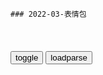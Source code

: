 ```tip
### 2022-03-表情包
```

<table id="tbc" style="white-space:pre-wrap">
</table>
<button onclick="toggleb()">toggle</button>
<button onclick="loadparse()">loadparse</button>
<br>
<!-- 🌸<br>🍅-　-🍑<hr>🍀 -->
<pre>
<textarea rows="30" cols="100" style="display: none" id="tar">

诸葛亮去酒吧打工，竟然被日本人瞧不起？他只用几句话就征服对方
https://mbd.baidu.com/newspage/data/videolanding?nid=sv_13612682990374091144&sourceFrom=pc_feedlist

一人成团，可抵千军万马。a龖龖囗

<font size="1" style="color:#DCDCDC">2022-04-19</font>

有一个天使妈妈和一个恶魔爸爸是怎么感受？寓意动画《叛逆》
https://mbd.baidu.com/newspage/data/videolanding?nid=sv_12605678031749576775&sourceFrom=rec

<font size="1" style="color:#DCDCDC">2022-04-19</font>

女孩研制出神奇药水，能让傻子瞬间变聪明，结果险些闯下大祸
https://mbd.baidu.com/newspage/data/videolanding?nid=sv_905768482370294594&sourceFrom=pc_feedlist

原来她竟是一头猪。a龖囗囗

他们竟是精神病院的病友。a龖囗囗

<font size="1" style="color:#DCDCDC">2022-04-19</font>

北斗神拳：手下想趁机杀掉拳四郎，不料反被踹飞了
https://mbd.baidu.com/newspage/data/videolanding?nid=sv_8195260594847903716&sourceFrom=pc_feedlist

拳王敢死队拜见，我们的命不值钱，只要宰了你们就好。a龖龖囗
拳王万岁！

<font size="1" style="color:#DCDCDC">2022-04-11</font>

游戏王：法老王仅凭一张卡，把决斗打入无限循环，谁也赢不了
https://mbd.baidu.com/newspage/data/videolanding?nid=sv_12470831303520768941&sourceFrom=rec

洗脑对神是不起作用的。

<font size="1" style="color:#DCDCDC">2022-04-05</font>

纳粹统治下，犹太人真实的生活影像，个个沉默不语，死一般的寂静
https://mbd.baidu.com/newspage/data/videolanding?nid=sv_7820167444063815872&sourceFrom=pc_feedlist

我们隐约听到一些残忍的故事，但并不知道实际的情况。这个gj易经变成沉默之g，我们并没有意识到，这是灭绝大ts的开始，居然还未这场大ts出了力。a龖龖龖

希特勒推迟了进攻东部的计划，他要先帮助他的盟友墨索里尼。
南方易经巩固，现在它可以安心攻打苏联了，但他已经烂废了一些宝贵的时间。红胡子行动易经被延后数个星期了。

<font size="1" style="color:#DCDCDC">2022-04-04</font>

那些年无法超越的经典台词，我的规矩就是规矩，简直太帅了！
https://mbd.baidu.com/newspage/data/videolanding?nid=sv_8232067247599611368&sourceFrom=rec

这儿，这么多双眼睛，你说是就是呀。
　对，我说是就是。

<font size="1" style="color:#DCDCDC">2022-04-04</font>

少帅：于凤至跟赵四穿姐妹装，张学良在一旁笑得跟花一样，啥情况,影视,战争片,好看视频
https://haokan.baidu.com/v?vid=4730117015408400544&sfrom=baidu-feed

我们已经有了战争的借口。

<font size="1" style="color:#DCDCDC">2022-03-25</font>

楚h传奇：淳于越指出郡县制不足，秦皇：怎么做皇帝用你教我！,影视,历史片,好看视频
https://haokan.baidu.com/v?vid=6532708621755167741&sfrom=baidu-feed

纵然现在时局吃紧，也是你们这帮妄评皇帝，想提高自己虚名的儒士太多。

他喜欢吃肥的。

怎么做皇帝，要你教我吗？

<font size="1" style="color:#DCDCDC">2022-03-24</font>

燕双鹰:像你这样的人要怎么改变啊_哔哩哔哩_bilibili
https://www.bilibili.com/video/BV1RF411p7hx/

你不会的，因为像你这样的人是无法改变的，只有s。

<font size="1" style="color:#DCDCDC">2022-03-17</font>

燕双鹰：像你这样的人要怎么去改变呢3_哔哩哔哩_bilibili
https://www.bilibili.com/video/BV1ds411G7aj/

我已经忍耐你很久了，

我不懂为什么你会觉得自己与众不同。为什么别人可以忍受的，你却不能。

为什么你要逼着所有人，按照你的意愿行事。

你想s是吗，你想s是吗？

开枪，开枪啊？

我赌你不敢s。

你心里除了自己还有谁？

像你这样的人应该怎么改变呢？

<font size="1" style="color:#DCDCDC">2022-03-15</font>

燕双鹰 像你这样的人要怎么改变呢只有死_哔哩哔哩_bilibili
https://www.bilibili.com/video/av16567847/

像你这样的人要怎么改变呢？

你不会改变的，只有s。

<font size="1" style="color:#DCDCDC">2022-03-15</font>

完整版《手 机 咒》_哔哩哔哩_bilibili
https://www.bilibili.com/video/BV1fv4y1Z7RT

<font size="1" style="color:#DCDCDC">2022-03-23</font>

戒酒咒_哔哩哔哩_bilibili
https://www.bilibili.com/video/BV15f4y1z73P

<font size="1" style="color:#DCDCDC">2022-03-23</font>

</textarea>
</pre>
<!-- 🍀<br>🍑-　-🍅<hr>🌸 -->

```note
```

<link
  rel="stylesheet"
  href="https://cdn.jsdelivr.net/npm/@fancyapps/ui/dist/fancybox.css"
/>
<script src="https://cdn.jsdelivr.net/npm/@fancyapps/ui@4.0/dist/fancybox.umd.js"></script>

<script type="text/javascript">

var __urlRegex = /(\b(https?|ftp|file):\/\/[-A-Z0-9+&@#\/%?=~_|!:,.;]*[-A-Z0-9+&@#\/%=~_|])/ig;
var __imgRegex = /\.(?:jpe?g|gif|png|webp)$/i;

loadparse();

function parseURL($string){

    var exp = __urlRegex;
    return $string.replace(exp,function(match){
            __imgRegex.lastIndex=0;
            if(__imgRegex.test(match)){
                return '<a data-fancybox="gallery" href="' + match.replace("/p=700", "")
                 + '"><img src="' + match.replace("/p=700", "/p=160x200")+'" width="64"></a>';
            }
            else{
                return '<a href="' + match + '" target="_blank">' + match + '</a>';
            }
        }
    );
}

function loadparse() {
  tbc.innerHTML = parseURL(tar.value);
}

function toggleb() {
  var x = document.getElementById("tar");
  if (x.style.display === "none") {
    x.style.display = "";
  } else {
    x.style.display = "none";
  }
}

</script>
